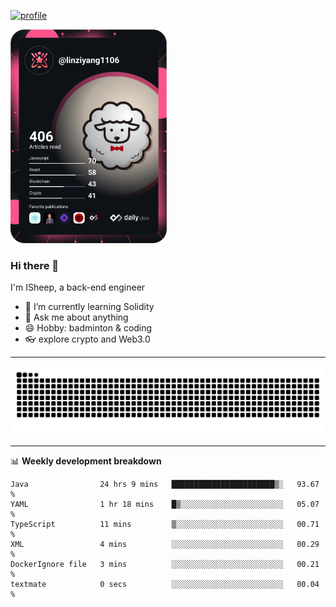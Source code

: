 [![profile](https://user-images.githubusercontent.com/54968314/208005045-e4b42f3b-833d-4242-bfcc-e764865553a2.svg)](https://www.calligrapher.ai/)

<a href="https://app.daily.dev/linziyang1106"><img src="/devcard.png" width="250" alt="ISheep's Dev Card"/></a>

### Hi there 🐏

I'm ISheep, a back-end engineer

- 🔭 I’m currently learning Solidity
- 💬 Ask me about anything
- 😄 Hobby: badminton & coding
- 👓 explore crypto and Web3.0

-------

![](https://raw.githubusercontent.com/ISheepp/ISheepp/output/github-contribution-grid-snake.svg)

-------

📊 **Weekly development breakdown**
<!--START_SECTION:waka-->

```text
Java                24 hrs 9 mins   ███████████████████████▒░   93.67 %
YAML                1 hr 18 mins    █▒░░░░░░░░░░░░░░░░░░░░░░░   05.07 %
TypeScript          11 mins         ▒░░░░░░░░░░░░░░░░░░░░░░░░   00.71 %
XML                 4 mins          ░░░░░░░░░░░░░░░░░░░░░░░░░   00.29 %
DockerIgnore file   3 mins          ░░░░░░░░░░░░░░░░░░░░░░░░░   00.21 %
textmate            0 secs          ░░░░░░░░░░░░░░░░░░░░░░░░░   00.04 %
```

<!--END_SECTION:waka-->
